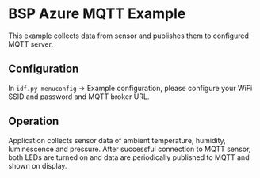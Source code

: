# BSP Azure MQTT Example

This example collects data from sensor and publishes them to configured MQTT server.

## Configuration
In `idf.py menuconfig` -> Example configuration, please configure your WiFi SSID and password and MQTT broker URL.

## Operation
Application collects sensor data of ambient temperature, humidity, luminescence and pressure.
After successful connection to MQTT sensor, both LEDs are turned on and data are periodically published to MQTT and shown on display.
